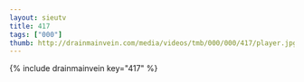```yaml
--- 
layout: sieutv
title: 417
tags: ["000"]
thumb: http://drainmainvein.com/media/videos/tmb/000/000/417/player.jpg
---
```

{% include drainmainvein key="417" %} 
